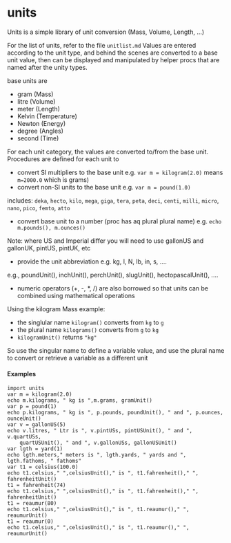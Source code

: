 # units
Units is a simple library of unit conversion (Mass, Volume, Length, ...)

For the list of units, refer to the file `unitlist.md`
Values are entered according to the unit type, and behind the scenes
are converted to a base unit value, then can be displayed and manipulated
by helper procs that are named after the unity types.

base units are 
- gram (Mass)
- litre (Volume)
- meter (Length)
- Kelvin (Temperature)
- Newton (Energy)
- degree (Angles)
- second (Time)

For each unit category, the values are converted to/from the base unit.
Procedures are defined for each unit to 
- convert SI multipliers to the base unit  e.g. ``var m = kilogram(2.0)``  means ``m=2000.0`` which is grams)
- convert non-SI units to the base unit  e.g. ``var m = pound(1.0)``

 includes: ``deka``, ``hecto``, ``kilo``, ``mega``, ``giga``, ``tera``, ``peta``, ``deci``, ``centi``, ``milli``, ``micro``, ``nano``, ``pico``, ``femto``, ``atto``
- convert base unit to a number (proc has aq plural plural name) e.g.  ``echo m.pounds(), m.ounces()``

 Note: where US and Imperial differ you will need to use gallonUS and gallonUK, pintUS, pintUK, etc
- provide the unit abbreviation  e.g.  kg, l, N, lb, in, s, .... 

 e.g., poundUnit(), inchUnit(), perchUnit(), slugUnit(), hectopascalUnit(), ....
- numeric operators (+, -, \*, /) are also borrowed so that units can be combined using mathematical operations

Using the kilogram Mass example:
- the singlular name ``kilogram()`` converts from ``kg`` to ``g``
- the plural name ``kilograms()`` converts from ``g`` to ``kg``
- ``kilogramUnit()`` returns ``"kg"``

So use the singular name to define a variable value, and use the plural name
to convert or retrieve a variable as a different unit

#### Examples
```
import units
var m = kilogram(2.0)
echo m.kilograms, " kg is ",m.grams, gramUnit()
var p = pound(1)
echo p.kilograms, " kg is ", p.pounds, poundUnit(), " and ", p.ounces, ounceUnit()
var v = gallonUS(5)
echo v.litres, " Ltr is ", v.pintUSs, pintUSUnit(), " and ", v.quartUSs,
    quartUSUnit(), " and ", v.gallonUSs, gallonUSUnit()
var lgth = yard(1)
echo lgth.meters," meters is ", lgth.yards, " yards and ", lgth.fathoms, " fathoms"
var t1 = celsius(100.0)
echo t1.celsius," ",celsiusUnit()," is ", t1.fahrenheit()," ", fahrenheitUnit()
t1 = fahrenheit(74)
echo t1.celsius," ",celsiusUnit()," is ", t1.fahrenheit()," ", fahrenheitUnit()
t1 = reaumur(80)
echo t1.celsius," ",celsiusUnit()," is ", t1.reaumur()," ", reaumurUnit()
t1 = reaumur(0)
echo t1.celsius," ",celsiusUnit()," is ", t1.reaumur()," ", reaumurUnit()
```

